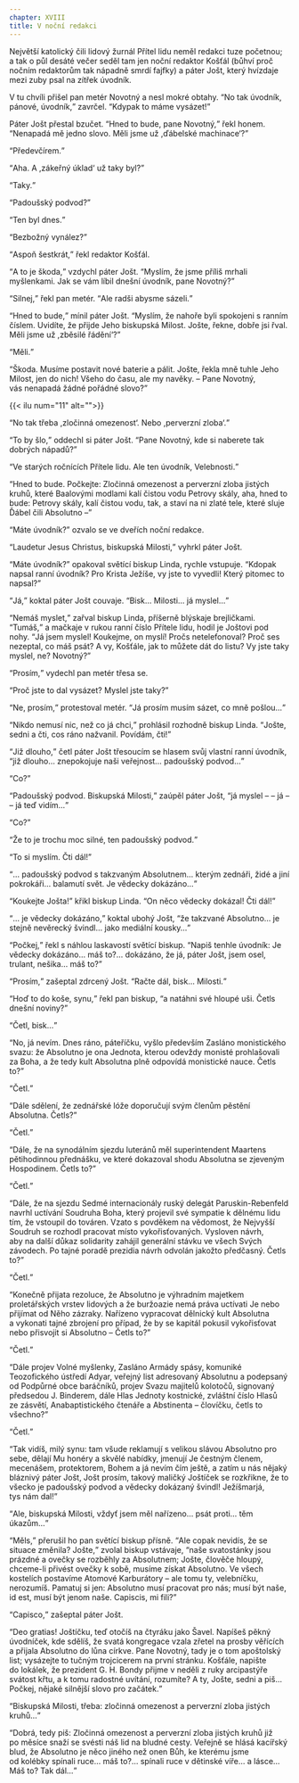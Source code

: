 ```yaml
---
chapter: XVIII
title: V noční redakci
---
```


Největší katolický čili lidový žurnál Přítel lidu neměl redakci tuze početnou; a&nbsp;tak o&nbsp;půl desáté večer seděl tam jen noční redaktor
Košťál (bůhví proč nočním redaktorům tak nápadně smrdí fajfky) a&nbsp;páter Jošt, který hvízdaje mezi zuby psal na&nbsp;zítřek&nbsp;úvodník.

V&nbsp;tu chvíli přišel pan metér Novotný a&nbsp;nesl mokré obtahy.
<q>No tak úvodník, pánové, úvodník,</q> zavrčel.
<q>Kdypak to máme vysázet!</q>

Páter Jošt přestal bzučet.
<q>Hned to bude, pane Novotný,</q> řekl honem.
<q>Nenapadá mě jedno slovo.
Měli jsme už&nbsp;,ďábelské machinace‘?</q>

<q>Předevčírem.</q>

<q>Aha.
A&nbsp;,zákeřný úklad‘ už&nbsp;taky byl?</q>

<q>Taky.</q>

<q>Padoušský podvod?</q>

<q>Ten byl dnes.</q>

<q>Bezbožný vynález?</q>

<q>Aspoň šestkrát,</q> řekl redaktor&nbsp;Košťál.

<q>A&nbsp;to je škoda,</q> vzdychl páter Jošt.
<q>Myslím, že&nbsp;jsme příliš mrhali myšlenkami.
Jak se vám líbil dnešní úvodník, pane Novotný?</q>

<q>Silnej,</q> řekl pan metér.
<q>Ale radši abysme sázeli.</q>

<q>Hned to bude,</q> mínil páter Jošt.
<q>Myslím, že&nbsp;nahoře byli spokojeni s&nbsp;ranním číslem.
Uvidíte, že&nbsp;přijde Jeho biskupská Milost.
Jošte, řekne, dobře jsi řval.
Měli jsme už&nbsp;,zběsilé řádění‘?</q>

<q>Měli.</q>

<q>Škoda.
Musíme postavit nové baterie a&nbsp;pálit.
Jošte, řekla mně tuhle Jeho Milost, jen&nbsp;do&nbsp;nich!
Všeho do&nbsp;času, ale&nbsp;my navěky. – Pane
Novotný, vás&nbsp;nenapadá žádné pořádné slovo?</q>

{{< ilu num="11" alt="">}}

<q>No tak třeba ,zločinná omezenost‘. Nebo ,perverzní zloba‘.</q>

<q>To by šlo,</q> oddechl si páter Jošt.
<q>Pane Novotný, kde&nbsp;si naberete tak dobrých nápadů?</q>

<q>Ve&nbsp;starých ročnících Přítele lidu.
Ale ten úvodník, Velebnosti.</q>

<q>Hned to bude.
Počkejte: Zločinná omezenost a&nbsp;perverzní zloba jistých kruhů, které Baalovými modlami kalí čistou vodu Petrovy skály, aha, hned to bude: Petrovy skály, kalí čistou vodu, tak, a&nbsp;staví na&nbsp;ni zlaté tele, které sluje Ďábel čili Absolutno –</q>

<q>Máte úvodník?</q>
ozvalo se ve&nbsp;dveřích noční&nbsp;redakce.

<q>Laudetur Jesus Christus, biskupská Milosti,</q> vyhrkl páter&nbsp;Jošt.

<q>Máte úvodník?</q>
opakoval světící biskup Linda, rychle vstupuje.
<q>Kdopak napsal ranní úvodník?
Pro Krista Ježíše, vy&nbsp;jste to vyvedli!
Který pitomec to napsal?</q>

<q>Já,</q> koktal páter Jošt couvaje.
<q>Bisk… Milosti… já myslel…</q>

<q>Nemáš myslet,</q> zařval biskup Linda, příšerně blýskaje brejličkami.
<q>Tumáš,</q> a&nbsp;mačkaje v&nbsp;rukou ranní číslo Přítele lidu, hodil je
Joštovi pod nohy.
<q>Já jsem myslel!
Koukejme, on&nbsp;myslí!
Pročs netelefonoval?
Proč ses nezeptal, co&nbsp;máš psát?
A&nbsp;vy, Košťále, jak&nbsp;to můžete dát do&nbsp;listu?
Vy jste taky myslel, ne?
Novotný?</q>

<q>Prosím,</q> vydechl pan metér třesa&nbsp;se.

<q>Proč jste to dal vysázet?
Myslel jste taky?</q>

<q>Ne, prosím,</q> protestoval metér.
<q>Já prosím musím sázet, co&nbsp;mně pošlou…</q>

<q>Nikdo nemusí nic, než&nbsp;co já chci,</q> prohlásil rozhodně biskup Linda.
<q>Jošte, sedni a&nbsp;čti, cos&nbsp;ráno nažvanil.
Povídám, čti!</q>

<q>Již dlouho,</q> četl páter Jošt třesoucím se hlasem svůj vlastní ranní úvodník, <q>již dlouho… znepokojuje naši veřejnost… padoušský podvod…</q>

<q>Co?</q>

<q>Padoušský podvod.
Biskupská Milosti,</q> zaúpěl páter Jošt, <q>já myslel – – já – – já teď vidím…</q>

<q>Co?</q>

<q>Že&nbsp;to je trochu moc silné, ten&nbsp;padoušský podvod.</q>

<q>To si myslím.
Čti dál!</q>

<q>… padoušský podvod s&nbsp;takzvaným Absolutnem… kterým zednáři, židé a&nbsp;jiní pokrokáři… balamutí svět.
Je vědecky dokázáno…</q>

<q>Koukejte Jošta!</q>
křikl biskup Linda.
<q>On něco vědecky dokázal!
Čti dál!</q>

<q>… je vědecky dokázáno,</q> koktal ubohý Jošt, <q>že&nbsp;takzvané Absolutno… je stejně nevěrecký švindl… jako mediální kousky…</q>

<q>Počkej,</q> řekl s&nbsp;náhlou laskavostí světící biskup.
<q>Napiš tenhle úvodník: Je vědecky dokázáno… máš to?… dokázáno, že&nbsp;já, páter Jošt, jsem osel, trulant, nešika… máš to?</q>

<q>Prosím,</q> zašeptal zdrcený Jošt.
<q>Račte dál, bisk…
Milosti.</q>

<q>Hoď to do&nbsp;koše, synu,</q> řekl pan biskup, <q>a&nbsp;natáhni své hloupé uši.
Četls dnešní noviny?</q>

<q>Četl, bisk…</q>

<q>No, já&nbsp;nevím.
Dnes ráno, páteříčku, vyšlo především Zasláno monistického svazu: že&nbsp;Absolutno je ona Jednota, kterou odevždy monisté prohlašovali za&nbsp;Boha, a&nbsp;že&nbsp;tedy kult Absolutna plně odpovídá monistické nauce.
Četls to?</q>

<q>Četl.</q>

<q>Dále sdělení, že&nbsp;zednářské lóže doporučují svým členům pěstění Absolutna.
Četls?</q>

<q>Četl.</q>

<q>Dále, že&nbsp;na&nbsp;synodálním sjezdu luteránů měl superintendent
Maartens pětihodinnou přednášku, ve&nbsp;které dokazoval shodu Absolutna se zjeveným Hospodinem.
Četls to?</q>

<q>Četl.</q>

<q>Dále, že&nbsp;na&nbsp;sjezdu Sedmé internacionály ruský delegát
Paruskin-Rebenfeld navrhl uctívání Soudruha Boha, který projevil své sympatie k&nbsp;dělnému lidu tím, že&nbsp;vstoupil do&nbsp;továren.
Vzato s&nbsp;povděkem na&nbsp;vědomost, že
Nejvyšší Soudruh se rozhodl pracovat místo vykořisťovaných.
Vysloven návrh, aby&nbsp;na&nbsp;další důkaz solidarity zahájil generální stávku ve&nbsp;všech Svých závodech.
Po&nbsp;tajné poradě prezidia návrh odvolán jakožto předčasný.
Četls to?</q>

<q>Četl.</q>

<q>Konečně přijata rezoluce, že&nbsp;Absolutno je výhradním majetkem proletářských vrstev lidových a&nbsp;že&nbsp;buržoazie nemá práva uctívati Je nebo přijímat od&nbsp;Něho zázraky.
Nařízeno vypracovat dělnický kult Absolutna a&nbsp;vykonati tajné zbrojení pro případ, že&nbsp;by se kapitál pokusil vykořisťovat nebo přisvojit si Absolutno – Četls to?</q>

<q>Četl.</q>

<q>Dále projev Volné myšlenky, Zasláno Armády spásy, komuniké
Teozofického ústředí Adyar, veřejný list adresovaný Absolutnu a&nbsp;podepsaný od
Podpůrné obce baráčníků, projev Svazu majitelů kolotočů, signovaný předsedou J.
Binderem, dále Hlas Jednoty kostnické, zvláštní číslo Hlasů ze&nbsp;zásvětí, Anabaptistického čtenáře a&nbsp;Abstinenta – človíčku, četls to všechno?</q>

<q>Četl.</q>

<q>Tak vidíš, milý synu: tam všude reklamují s&nbsp;velikou slávou Absolutno pro sebe, dělají Mu honéry a&nbsp;skvělé nabídky, jmenují Je čestným členem, mecenášem, protektorem, Bohem a&nbsp;já nevím čím ještě, a&nbsp;zatím u&nbsp;nás nějaký bláznivý páter Jošt, Jošt prosím, takový maličký Joštíček se rozkřikne, že&nbsp;to všecko je padoušský podvod a&nbsp;vědecky dokázaný švindl!
Ježíšmarjá, tys&nbsp;nám dal!</q>

<q>Ale, biskupská Milosti, vždyť jsem měl nařízeno… psát proti…
těm úkazům…</q>

<q>Měls,</q> přerušil ho pan světící biskup přísně.
<q>Ale copak nevidís, že&nbsp;se situace změnila?
Jošte,</q> zvolal biskup vstávaje, <q>naše svatostánky jsou prázdné a&nbsp;ovečky se rozběhly za&nbsp;Absolutnem; Jošte, člověče hloupý, chceme-li přivést ovečky k&nbsp;sobě, musíme získat Absolutno.
Ve&nbsp;všech kostelích postavíme Atomové Karburátory – ale tomu ty, velebníčku, nerozumíš.
Pamatuj si jen: Absolutno musí pracovat pro nás; musí být naše, id&nbsp;est, musí být jenom naše.
Capiscis, mi&nbsp;fili?</q>

<q>Capisco,</q> zašeptal páter&nbsp;Jošt.

<q>Deo gratias!
Joštíčku, teď&nbsp;otočíš na&nbsp;čtyráku jako Šavel.
Napíšeš pěkný úvodníček, kde&nbsp;sdělíš, že&nbsp;svatá kongregace vzala zřetel na&nbsp;prosby věřících a&nbsp;přijala Absolutno do&nbsp;lůna církve.
Pane Novotný, tady je o&nbsp;tom apoštolský list; vysázejte to tučným trojcicerem na&nbsp;první stránku.
Košťále, napište do&nbsp;lokálek, že&nbsp;prezident G.&nbsp;H.&nbsp;Bondy přijme v&nbsp;neděli z&nbsp;ruky arcipastýře svátost křtu, a&nbsp;k&nbsp;tomu radostné uvítání, rozumíte?
A&nbsp;ty, Jošte, sedni a&nbsp;piš…
Počkej, nějaké silnější slovo pro začátek.</q>

<q>Biskupská Milosti, třeba: zločinná omezenost a&nbsp;perverzní zloba jistých kruhů…</q>

<q>Dobrá, tedy piš: Zločinná omezenost a&nbsp;perverzní zloba jistých kruhů již po&nbsp;měsíce snaží se svésti náš lid na&nbsp;bludné cesty.
Veřejně se hlásá kacířský blud, že&nbsp;Absolutno je něco jiného než onen Bůh, ke&nbsp;kterému jsme od&nbsp;kolébky spínali ruce… máš to?… spínali ruce v&nbsp;dětinské víře… a&nbsp;lásce… Máš to?
Tak dál…</q>

